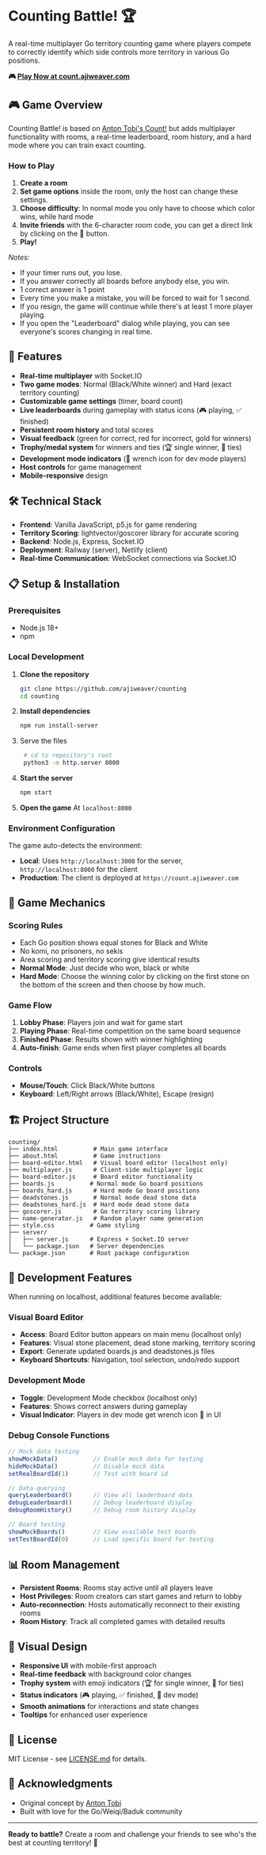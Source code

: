 # Counting Battle! 🏆

A real-time multiplayer Go territory counting game where players compete to correctly identify which side controls more territory in various Go positions.

**🎮 [Play Now at count.ajiweaver.com](https://count.ajiweaver.com)**

## 🎮 Game Overview

Counting Battle! is based on [Anton Tobi's Count!](https://count.antontobi.com/) but adds multiplayer functionality with rooms, a real-time leaderboard,
room history, and a hard mode where you can train exact counting.

### How to Play
1. **Create a room**
1. **Set game options** inside the room, only the host can change these settings.
2. **Choose difficulty**: In normal mode you only have to choose which color wins, while hard mode 
3. **Invite friends** with the 6-character room code, you can get a direct link by clicking on the 🔗 button.
4. **Play!** 

*Notes:*
- If your timer runs out, you lose.
- If you answer correctly all boards before anybody else, you win.
- 1 correct answer is 1 point
- Every time you make a mistake, you will be forced to wait for 1 second.
- If you resign, the game will continue while there's at least 1 more player playing.
- If you open the "Leaderboard" dialog while playing, you can see everyone's scores changing in real time.

## 🚀 Features

- **Real-time multiplayer** with Socket.IO
- **Two game modes**: Normal (Black/White winner) and Hard (exact territory counting)
- **Customizable game settings** (timer, board count)
- **Live leaderboards** during gameplay with status icons (🎮 playing, ✅ finished)
- **Persistent room history** and total scores
- **Visual feedback** (green for correct, red for incorrect, gold for winners)
- **Trophy/medal system** for winners and ties (🏆 single winner, 🥇 ties)
- **Development mode indicators** (🔧 wrench icon for dev mode players)
- **Host controls** for game management
- **Mobile-responsive** design

## 🛠️ Technical Stack

- **Frontend**: Vanilla JavaScript, p5.js for game rendering
- **Territory Scoring**: lightvector/goscorer library for accurate scoring
- **Backend**: Node.js, Express, Socket.IO
- **Deployment**: Railway (server), Netlify (client)
- **Real-time Communication**: WebSocket connections via Socket.IO

## 📋 Setup & Installation

### Prerequisites
- Node.js 18+ 
- npm

### Local Development

1. **Clone the repository**
   ```bash
   git clone https://github.com/ajiweaver/counting
   cd counting
   ```

2. **Install dependencies**
   ```bash
   npm run install-server
   ```

3. Serve the files
   ```bash
    # cd to repository's root
    python3 -m http.server 8000
    ```

4. **Start the server**
   ```bash
   npm start
   ```

5. **Open the game**
   At `localhost:8000`


### Environment Configuration

The game auto-detects the environment:
- **Local**: Uses `http://localhost:3000` for the server, `http://localhost:8000` for the client
- **Production**: The client is deployed at `https://count.ajiweaver.com`

## 🎯 Game Mechanics

### Scoring Rules
- Each Go position shows equal stones for Black and White
- No komi, no prisoners, no sekis
- Area scoring and territory scoring give identical results
- **Normal Mode**: Just decide who won, black or white
- **Hard Mode**: Choose the winning color by clicking on the first stone on the bottom of the screen
and then choose by how much.

### Game Flow
1. **Lobby Phase**: Players join and wait for game start
2. **Playing Phase**: Real-time competition on the same board sequence
3. **Finished Phase**: Results shown with winner highlighting
4. **Auto-finish**: Game ends when first player completes all boards

### Controls
- **Mouse/Touch**: Click Black/White buttons
- **Keyboard**: Left/Right arrows (Black/White), Escape (resign)

## 🏗️ Project Structure

```
counting/
├── index.html          # Main game interface
├── about.html          # Game instructions
├── board-editor.html   # Visual board editor (localhost only)
├── multiplayer.js      # Client-side multiplayer logic
├── board-editor.js     # Board editor functionality
├── boards.js          # Normal mode Go board positions
├── boards_hard.js      # Hard mode Go board positions
├── deadstones.js       # Normal mode dead stone data
├── deadstones_hard.js  # Hard mode dead stone data
├── goscorer.js         # Go territory scoring library
├── name-generator.js   # Random player name generation
├── style.css          # Game styling
├── server/
│   ├── server.js      # Express + Socket.IO server
│   └── package.json   # Server dependencies
└── package.json       # Root package configuration
```

## 🔧 Development Features

When running on localhost, additional features become available:

### Visual Board Editor
- **Access**: Board Editor button appears on main menu (localhost only)
- **Features**: Visual stone placement, dead stone marking, territory scoring
- **Export**: Generate updated boards.js and deadstones.js files
- **Keyboard Shortcuts**: Navigation, tool selection, undo/redo support

### Development Mode
- **Toggle**: Development Mode checkbox (localhost only)
- **Features**: Shows correct answers during gameplay
- **Visual Indicator**: Players in dev mode get wrench icon 🔧 in UI

### Debug Console Functions
```javascript
// Mock data testing
showMockData()          // Enable mock data for testing
hideMockData()          // Disable mock data
setRealBoardId(1)       // Test with board id

// Data querying
queryLeaderboard()      // View all leaderboard data
debugLeaderboard()      // Debug leaderboard display
debugRoomHistory()      // Debug room history display

// Board testing
showMockBoards()        // View available test boards
setTestBoardId(0)       // Load specific board for testing
```

## 📊 Room Management

- **Persistent Rooms**: Rooms stay active until all players leave
- **Host Privileges**: Room creators can start games and return to lobby
- **Auto-reconnection**: Hosts automatically reconnect to their existing rooms
- **Room History**: Track all completed games with detailed results

## 🎨 Visual Design

- **Responsive UI** with mobile-first approach
- **Real-time feedback** with background color changes
- **Trophy system** with emoji indicators (🏆 for single winner, 🥇 for ties)
- **Status indicators** (🎮 playing, ✅ finished, 🔧 dev mode)
- **Smooth animations** for interactions and state changes
- **Tooltips** for enhanced user experience

## 📄 License

MIT License - see [LICENSE.md](LICENSE.md) for details.

## 🙏 Acknowledgments

- Original concept by [Anton Tobi](https://count.antontobi.com/)
- Built with love for the Go/Weiqi/Baduk community

---

**Ready to battle?** Create a room and challenge your friends to see who's the best at counting territory! 🥊
